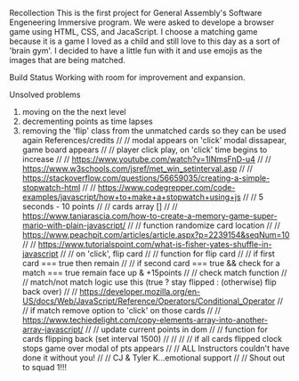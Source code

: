 Recollection
This is the first project for General Assembly's Software Engeneering Immersive program. We were asked to develope a browser game using HTML, CSS, and JacaScript.
I choose a matching game because it is a game I loved as a child and still love to this day as a sort of 'brain gym'. I decided to have a little fun with it and use emojis as the images that are being matched. 

Build Status
Working with room for improvement and expansion.

Unsolved problems
1. moving on the the next level
2. decrementing points as time lapses 
3. removing the 'flip' class from the unmatched cards so they can be used again
References/credits
// // modal appears on 'click' modal dissapear, game board appears
// // player click play, on 'click' time begins to increase 
// // https://www.youtube.com/watch?v=1INmsFnD-u4
// // https://www.w3schools.com/jsref/met_win_setinterval.asp
// // https://stackoverflow.com/questions/56659035/creating-a-simple-stopwatch-html
// // https://www.codegrepper.com/code-examples/javascript/how+to+make+a+stopwatch+using+js
// // 5 seconds - 10 points 
// // cards array []
// // https://www.taniarascia.com/how-to-create-a-memory-game-super-mario-with-plain-javascript/
// // function randomize card location
// // https://www.peachpit.com/articles/article.aspx?p=2239154&seqNum=10
// // https://www.tutorialspoint.com/what-is-fisher-yates-shuffle-in-javascript
// // on 'click', flip card
// // function for flip card
// // if first card === true then remain 
// // if second card === true && check for a match === true remain face up & +15points
// // check match function 
// // match/not match logic use this (true ? stay flipped : (otherwise) flip back over) 
// // https://developer.mozilla.org/en-US/docs/Web/JavaScript/Reference/Operators/Conditional_Operator
// // if match remove option to 'click' on those cards
// // https://www.techiedelight.com/copy-elements-array-into-another-array-javascript/
// // update current points in dom
// // function for cards flipping back (set interval 1500)
// // 
// // if all cards flipped clock stops game over modal of pts appears
// // ALL Instructors couldn't have done it without you!
// // CJ & Tyler K...emotional support
// // Shout out to squad 1!!! 